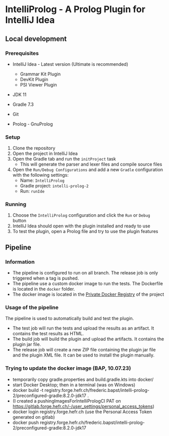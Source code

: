 # IntelliProlog - A Prolog Plugin for IntelliJ Idea

## Local development
### Prerequisites
* IntelliJ Idea - Latest version (Ultimate is recommended)
  * Grammar Kit Plugin
  * DevKit Plugin
  * PSI Viewer Plugin
  
* JDK 11
* Gradle 7.3
* Git
* Prolog - GnuProlog

### Setup
1. Clone the repository
2. Open the project in IntelliJ Idea
3. Open the Gradle tab and run the `initProject` task
   * This will generate the parser and lexer files and compile source files
4. Open the `Run/Debug Configurations` and add a new `Gradle` configuration with the following settings:
   * Name: `IntelliProlog`
   * Gradle project: `intelli-prolog-2`
   * Run: `runIde`

### Running
1. Choose the `IntelliProlog` configuration and click the `Run` or `Debug` button
2. IntelliJ Idea should open with the plugin installed and ready to use
3. To test the plugin, open a Prolog file and try to use the plugin features


## Pipeline

### Information
* The pipeline is configured to run on all branch. The release job is only triggered when a tag is pushed.
* The pipeline use a custom docker image to run the tests. The Dockerfile is located in the `docker` folder.
* The docker image is located in the [Private Docker Registry](https://gitlab.forge.hefr.ch/frederic.bapst/intelli-prolog-2/container_registry) of the project

### Usage of the pipeline
The pipeline is used to automatically build and test the plugin.
- The test job will run the tests and upload the results as an artifact. It contains the test results as HTML.
- The build job will build the plugin and upload the artifacts. It contains the plugin jar file.
- The release job will create a new ZIP file containing the plugin jar file and the plugin XML file. It can be used to install the plugin manually.

### Trying to update the docker image (BAP, 10.07.23) 
- temporarily copy gradle.properties and build.gradle.kts into docker/
- start Docker Desktop; then in a terminal (was on Windows)
- docker build -t registry.forge.hefr.ch/frederic.bapst/intelli-prolog-2/preconfigured-gradle:8.2.0-jdk17 .
- (I created a pushingImagesForIntelliPrologCI PAT on https://gitlab.forge.hefr.ch/-/user_settings/personal_access_tokens)
- docker login registry.forge.hefr.ch   (use the Personal Access Token generated on gitlab) 
- docker push registry.forge.hefr.ch/frederic.bapst/intelli-prolog-2/preconfigured-gradle:8.2.0-jdk17
